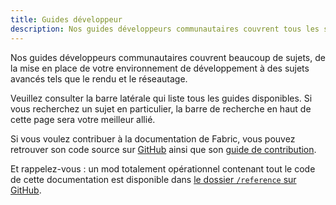 ```yaml
---
title: Guides développeur
description: Nos guides développeurs communautaires couvrent tous les sujets, de la mise en place de votre environnement de développement à des sujets avancés tels que le rendu et le réseautage.
---
```


Nos guides développeurs communautaires couvrent beaucoup de sujets, de la mise en place de votre environnement de développement à des sujets avancés tels que le rendu et le réseautage.

Veuillez consulter la barre latérale qui liste tous les guides disponibles. Si vous recherchez un sujet en particulier, la barre de recherche en haut de cette page sera votre meilleur allié.

Si vous voulez contribuer à la documentation de Fabric, vous pouvez retrouver son code source sur [GitHub](https://github.com/FabricMC/fabric-docs) ainsi que son [guide de contribution](./contributing).

Et rappelez-vous : un mod totalement opérationnel contenant tout le code de cette documentation est disponible dans [le dossier `/reference` sur GitHub](https://github.com/FabricMC/fabric-docs/tree/main/reference/1.21.4).
